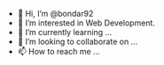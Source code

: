 - 👋 Hi, I’m @bondar92
- 👀 I’m interested in Web Development.
- 🌱 I’m currently learning ...
- 💞️ I’m looking to collaborate on ...
- 📫 How to reach me ...

<!---
bondar92/bondar92 is a ✨ special ✨ repository because its `README.md` (this file) appears on your GitHub profile.
You can click the Preview link to take a look at your changes.
--->
